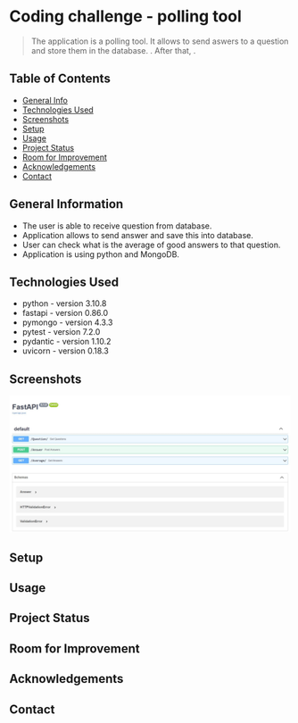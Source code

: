 # Coding challenge - polling tool
> The application is a polling tool. It allows to send aswers to a question and store them in the database. 
 . After that, . 
> 

## Table of Contents
* [General Info](#general-information)
* [Technologies Used](#technologies-used)
* [Screenshots](#screenshots)
* [Setup](#setup)
* [Usage](#usage)
* [Project Status](#project-status)
* [Room for Improvement](#room-for-improvement)
* [Acknowledgements](#acknowledgements)
* [Contact](#contact)

## General Information
- The user is able to receive question from database.
- Application allows to send answer and save this into database.
- User can check what is the average of good answers to that question.
- Application is using python and MongoDB. 

## Technologies Used
- python - version 3.10.8
- fastapi - version 0.86.0
- pymongo - version 4.3.3
- pytest - version 7.2.0
- pydantic - version 1.10.2
- uvicorn - version 0.18.3

## Screenshots
![Swagger UI](./images/SwaggerUI.jpg)

## Setup

## Usage

## Project Status


## Room for Improvement

## Acknowledgements


## Contact

